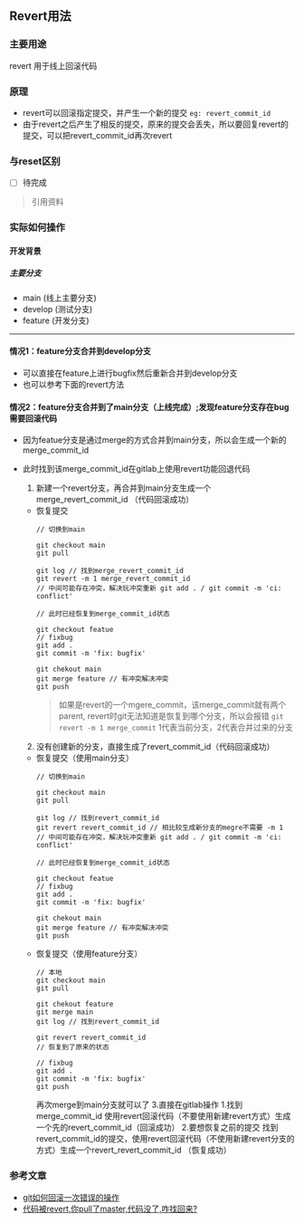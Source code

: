 ## Revert用法

### 主要用途
revert 用于线上回滚代码

### 原理
- revert可以回滚指定提交，并产生一个新的提交 `eg: revert_commit_id`
- 由于revert之后产生了相反的提交，原来的提交会丢失，所以要回复revert的提交，可以把revert_commit_id再次revert

### 与reset区别
- [ ] 待完成
> 引用资料

### 实际如何操作

#### 开发背景

##### 主要分支
  - main (线上主要分支)
  - develop (测试分支)
  - feature (开发分支)

***
#### 情况1：feature分支合并到develop分支
  - 可以直接在feature上进行bugfix然后重新合并到develop分支
  - 也可以参考下面的revert方法

#### 情况2：feature分支合并到了main分支（上线完成）;发现feature分支存在bug需要回滚代码

- 因为featue分支是通过merge的方式合并到main分支，所以会生成一个新的merge_commit_id

- 此时找到该merge_commit_id在gitlab上使用revert功能回退代码
  1. 新建一个revert分支，再合并到main分支生成一个merge_revert_commit_id （代码回滚成功）
    - 恢复提交
      ```
      // 切换到main
      
      git checkout main
      git pull
      
      git log // 找到merge_revert_commit_id
      git revert -m 1 merge_revert_commit_id
      // 中间可能存在冲突，解决玩冲突重新 git add . / git commit -m 'ci: conflict'
      
      // 此时已经恢复到merge_commit_id状态
      
      git checkout featue
      // fixbug
      git add .
      git commit -m 'fix: bugfix'
      
      git chekout main
      git merge feature // 有冲突解决冲突
      git push
      ```
      > 如果是revert的一个mgere_commit，该merge_commit就有两个parent, revert时git无法知道是恢复到哪个分支，所以会报错
      > `git revert -m 1 merge_commit`
      > 1代表当前分支，2代表合并过来的分支
  2. 没有创建新的分支，直接生成了revert_commit_id（代码回滚成功）
    - 恢复提交（使用main分支）
      ```
      // 切换到main
      
      git checkout main
      git pull
      
      git log // 找到revert_commit_id
      git revert revert_commit_id // 相比较生成新分支的megre不需要 -m 1
      // 中间可能存在冲突，解决玩冲突重新 git add . / git commit -m 'ci: conflict'
      
      // 此时已经恢复到merge_commit_id状态
      
      git checkout featue
      // fixbug
      git add .
      git commit -m 'fix: bugfix'
      
      git chekout main
      git merge feature // 有冲突解决冲突
      git push
      ```
     - 恢复提交（使用feature分支）
       ```
       // 本地
       git checkout main
       git pull
       
       git chekout feature
       git merge main
       git log // 找到revert_commit_id
       
       git revert revert_commit_id
       // 恢复到了原来的状态
       
       // fixbug
       git add .
       git commit -m 'fix: bugfix'
       git push
       
       ```
       再次merge到main分支就可以了
    3.直接在gitlab操作
      1.找到merge_commit_id 使用revert回滚代码（不要使用新建revert方式）生成一个先的revert_commit_id（回滚成功）
      2.要想恢复之前的提交 找到revert_commit_id的提交，使用revert回滚代码（不使用新建revert分支的方式）生成一个revert_revert_commit_id （恢复成功）

### 参考文章
- [git如何回滚一次错误的操作](https://juejin.cn/post/6844903647390744589)
- [代码被revert,你pull了master,代码没了,咋找回来?](https://juejin.cn/post/6856039543628693517)

